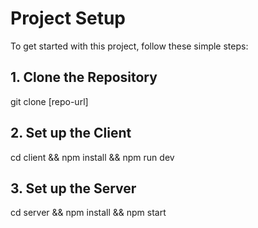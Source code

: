 
# Project Setup

To get started with this project, follow these simple steps:

## 1. Clone the Repository

git clone [repo-url]

## 2. Set up the Client

cd client &&
npm install &&
npm run dev

## 3. Set up the Server

cd server &&
npm install &&
npm start

